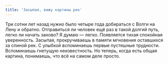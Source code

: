 ```yaml
---
title: 'Засыпая, вижу картины рек'
---
```


Три сотни лет назад нужно было четыре года добираться с Волги на Лену и обратно. Отправиться ли человек ещё раз в такой долгий путь, легко ли начать заново? Я думаю — легко. Появляется тихая спокойная уверенность. Засыпая, прокручиваешь в памяти мгновения оставшихся за спиной рек. С улыбкой вспоминаешь первые пустяшные трудности. Вспоминаешь гнетущую неизвестность. Но теперь, когда есть общая картина, понимаешь, что всё на самом деле просто.
